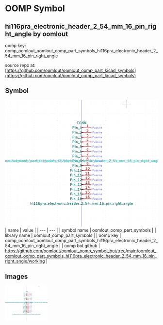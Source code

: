 # OOMP Symbol  
## hi116pra_electronic_header_2_54_mm_16_pin_right_angle  by oomlout  
  
oomp key: oomp_oomlout_oomlout_oomp_part_symbols_hi116pra_electronic_header_2_54_mm_16_pin_right_angle  
  
source repo at: [https://github.com/oomlout/oomlout_oomp_part_kicad_symbols](https://github.com/oomlout/oomlout_oomp_part_kicad_symbols)  
## Symbol  
  
[![working.png](working_600.png)](working.png)  
| name | value | 
| --- | --- | 
| symbol name | oomlout_oomp_part_symbols | 
| library name | oomlout_oomp_part_symbols | 
| oomp key | oomp_oomlout_oomlout_oomp_part_symbols_hi116pra_electronic_header_2_54_mm_16_pin_right_angle | 
| oomp bot github | https://github.com/oomlout/oomlout_oomp_symbol_bot/tree/main/oomlout_oomlout_oomp_part_symbols_hi116pra_electronic_header_2_54_mm_16_pin_right_angle/working | 
## Images  
  
[![working.png](working_140.png)](working.png)  
